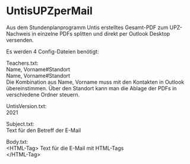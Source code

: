 # UntisUPZperMail
Aus dem Stundenplanprogramm Untis erstelltes Gesamt-PDF zum UPZ-Nachweis in einzelne PDFs splitten und direkt per Outlook Desktop versenden.

<p>Es werden 4 Config-Dateien benötigt:</p>
<p>Teachers.txt:<br>
Name, Vorname#Standort<br>
Name, Vorname#Standort<br>
Die Kombination aus Name, Vorname muss mit den Kontakten in Outlook übereinstimmen.
Über den Standort kann man die Ablage der PDFs in verschiedene Ordner steuern.</p>

<p>UntisVersion.txt:<br>
2021</p>

<p>Subject.txt:<br>
Text für den Betreff der E-Mail</p>

<p>Body.txt:<br>
&lt;HTML-Tag&gt;
Text für die E-Mail mit HTML-Tags<br>
&lt;/HTML-Tag&gt;
